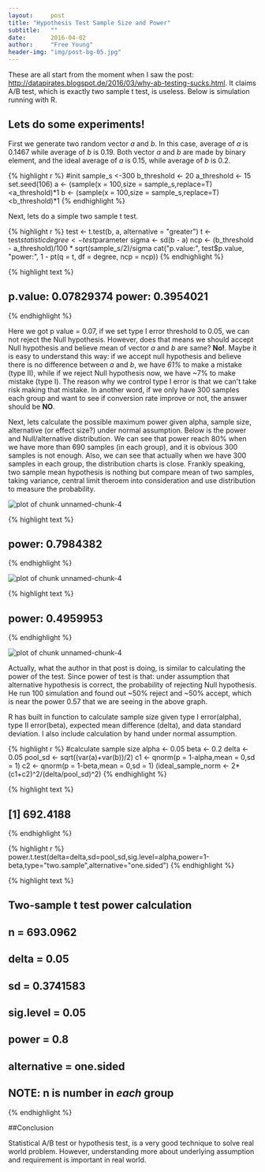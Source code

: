 ```yaml
---
layout:     post
title: "Hypothesis Test Sample Size and Power"
subtitle:   ""
date:       2016-04-02
author:     "Free Young"
header-img: "img/post-bg-05.jpg"
---
```


These are all start from the moment when I saw the post: <http://datapirates.blogspot.de/2016/03/why-ab-testing-sucks.html>. It claims A/B test, which is exactly two sample t test, is useless. Below is simulation running with R.

## Lets do some experiments!

First we generate two random vector *a* and *b*. In this case, average of *a* is 0.1467 while average of *b* is 0.19. Both vector *a* and *b* are made by binary element, and the ideal average of *a* is 0.15, while average of *b* is 0.2.




{% highlight r %}
#init
sample_s <-300
b_threshold <- 20
a_threshold <- 15
set.seed(106)
a <- (sample(x = 100,size = sample_s,replace=T)<a_threshold)*1
b <- (sample(x = 100,size = sample_s,replace=T)<b_threshold)*1
{% endhighlight %}



Next, lets do a simple two sample t test.



{% highlight r %}
test <- t.test(b, a, alternative = "greater")
t <- test$statistic
degree <- test$parameter
sigma <- sd(b - a)
ncp <- (b_threshold - a_threshold)/100 * sqrt(sample_s/2)/sigma
cat("p.value:", test$p.value, "power:", 1 - pt(q = t, df = degree, ncp = ncp))
{% endhighlight %}



{% highlight text %}
## p.value: 0.07829374 power: 0.3954021
{% endhighlight %}

Here we got p value = 0.07, if we set type I error threshold to 0.05, we can not reject the Null hypothesis. However, does that means we should accept Null hypothesis and believe mean of vector *a* and *b* are same? **No!**. Maybe it is easy to understand this way: if we accept null hypothesis and believe there is no difference between *a* and *b*, we have *61%* to make a mistake (type II), while if we reject Null hypothesis now, we have ~7% to make mistake (type I). The reason why we control type I error is that we can't take risk making that mistake. In another word, if we only have 300 samples each group and want to see if conversion rate improve or not, the answer should be **NO**.



Next, lets calculate the possible maximum power given alpha, sample size, alternative (or effect size?) under normal assumption. Below is the power and Null/alternative distribution. We can see that power reach 80% when we have more than 690 samples (in each group), and it is obvious 300 samples is not enough. Also, we can see that actually when we have 300 samples in each group, the distribution charts is close. Frankly speaking, two sample mean hypothesis is nothing but compare mean of two samples, taking variance, central limit theroem into consideration and use distribution to measure the probability.






![plot of chunk unnamed-chunk-4](/figure/source/2016-04-02-hypothesis-test-sample-size/unnamed-chunk-4-1.png)

{% highlight text %}
## power: 0.7984382
{% endhighlight %}

![plot of chunk unnamed-chunk-4](/figure/source/2016-04-02-hypothesis-test-sample-size/unnamed-chunk-4-2.png)

{% highlight text %}
## power: 0.4959953
{% endhighlight %}

![plot of chunk unnamed-chunk-4](/figure/source/2016-04-02-hypothesis-test-sample-size/unnamed-chunk-4-3.png)

Actually, what the author in that post is doing, is similar to calculating the power of the test. Since power of test is that: under assumption that alternative hypothesis is correct, the probability of rejecting Null hypothesis. He run 100 simulation and found out ~50% reject and ~50% accept, which is near the power 0.57 that we are seeing in the above graph.



R has built in function to calculate sample size given type I error(alpha), type II error(beta), expected mean difference (delta), and data standard deviation. I also include calculation by hand under normal assumption. 




{% highlight r %}
#calculate sample size
alpha <- 0.05
beta <- 0.2
delta <- 0.05
pool_sd <- sqrt((var(a)+var(b))/2)
c1 <- qnorm(p = 1-alpha,mean = 0,sd = 1)
c2 <- qnorm(p = 1-beta,mean = 0,sd = 1)
(ideal_sample_norm <- 2*(c1+c2)^2/(delta/pool_sd)^2)
{% endhighlight %}



{% highlight text %}
## [1] 692.4188
{% endhighlight %}



{% highlight r %}
power.t.test(delta=delta,sd=pool_sd,sig.level=alpha,power=1-beta,type="two.sample",alternative="one.sided")
{% endhighlight %}



{% highlight text %}
## 
##      Two-sample t test power calculation 
## 
##               n = 693.0962
##           delta = 0.05
##              sd = 0.3741583
##       sig.level = 0.05
##           power = 0.8
##     alternative = one.sided
## 
## NOTE: n is number in *each* group
{% endhighlight %}


##Conclusion

Statistical A/B test or hypothesis test, is a very good technique to solve real world problem. However, understanding more about underlying assumption and requirement is important in real world.

